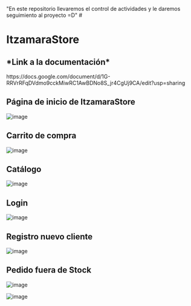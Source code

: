 "En este repositorio llevaremos el control de actividades y le daremos seguimiento al proyecto 
=D" 
#<h1>ItzamaraStore</h1>

<h2>
*Link a la documentación*</h2>
https://docs.google.com/document/d/1G-RRVrRFqDVdmo9cckMiwRC1AwBDNo8S_jr4CgUj9CA/edit?usp=sharing

<h2>Página de inicio de ItzamaraStore</h2>

![image](https://user-images.githubusercontent.com/61944760/121836444-08861680-cc99-11eb-9fdf-111d352966fa.png)

<h2>Carrito de compra</h2>

![image](https://user-images.githubusercontent.com/61944760/121836508-2d7a8980-cc99-11eb-9ca0-e7dedb3a9481.png)

<h2>Catálogo</h2>

![image](https://user-images.githubusercontent.com/61944760/121836543-471bd100-cc99-11eb-96bc-4bcd25399a73.png)

<h2>Login</h2>

![image](https://user-images.githubusercontent.com/61944760/121836601-661a6300-cc99-11eb-9ac9-76f405e6372d.png)

<h2>Registro nuevo cliente</h2>

![image](https://user-images.githubusercontent.com/61944760/121836659-8a763f80-cc99-11eb-8182-b7f32c629ac0.png)

<h2>Pedido fuera de Stock</h2>

![image](https://user-images.githubusercontent.com/61944760/121836722-a8dc3b00-cc99-11eb-9923-803dcba0d649.png)

![image](https://user-images.githubusercontent.com/61944760/121836757-bc87a180-cc99-11eb-883a-37c1049ee5ba.png)


